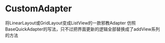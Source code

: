 # CustomAdapter
将LinearLayout或GridLayout变成ListView的一款邪教Adapter
仿照BaseQuickAdapter的写法，只不过把界面更新的逻辑全部替换成了addView系列的方法
